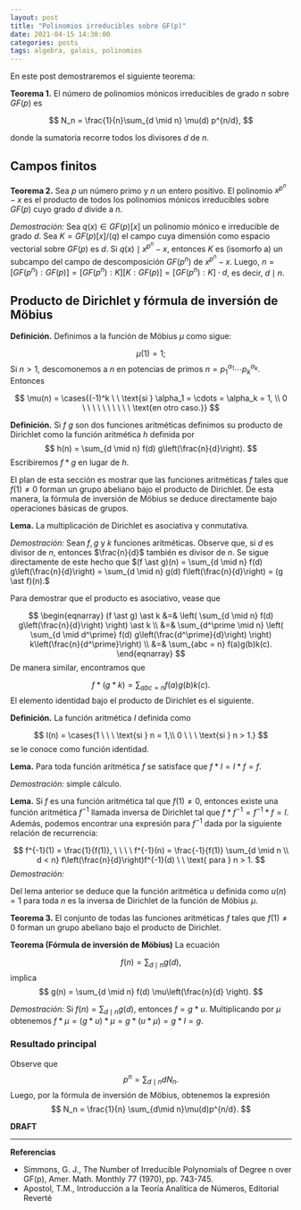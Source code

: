```yaml
---
layout: post
title: "Polinomios irreducibles sobre GF(p)"
date: 2021-04-15 14:30:00
categories: posts
tags: algebra, galois, polinomios 
---
```


En este post demostraremos el siguiente teorema:

**Teorema 1.** El número de polinomios mónicos irreducibles de grado $n$ sobre $GF(p)$ es

$$ N_n = \frac{1}{n}\sum_{d \mid n} \mu(d) p^{n/d}, $$


donde la sumatoria recorre todos los divisores $d$ de $n$.

## Campos finitos

**Teorema 2.** Sea $p$ un número primo y $n$ un entero positivo. El polinomio $x^{p^n}-x$ es el producto de todos los polinomios mónicos irreducibles sobre $GF(p)$ cuyo grado $d$ divide a $n$.

*Demostración:* Sea $q(x) \in GF(p)[x]$ un polinomio mónico e irreducible de grado $d$. Sea $K = GF(p)[x] / (q)$ el campo cuya dimensión como espacio vectorial sobre $GF(p)$ es $d$. Si $q(x) \mid x^{p^n} - x$, entonces $K$ es (isomorfo a) un subcampo del campo de descomposición  $GF(p^n)$ de $x^{p^n}-x$. Luego, $n = [GF(p^n): GF(p)] = [GF(p^n):K] [K:GF(p)] = [GF(p^n):K] \cdot d$, es decir, $d \mid n$.



## Producto de Dirichlet y fórmula de inversión de Möbius 

**Definición.** Definimos a la función de Möbius $\mu$ como sigue:


$$
\mu(1) = 1;
$$
Si $n > 1$, descomonemos a $n$ en potencias de primos $n = p_1^{\alpha_1} \cdots p_k^{\alpha_k}$. Entonces


$$
\mu(n) = \cases{(-1)^k \ \ \text{si } \alpha_1 = \cdots = \alpha_k = 1, \\ 0 \ \ \ \ \ \ \ \ \ \ \text{en otro caso.}}
$$

 

**Definición.** Si $f$  $g$ son dos funciones aritméticas definimos su producto de Dirichlet como la función aritmética $h$ definida por
$$
h(n) = \sum_{d \mid n} f(d) g\left(\frac{n}{d}\right).
$$
Escribiremos $f \ast g$ en lugar de $h$. 

El plan de esta sección es mostrar que las funciones aritméticas $f$ tales que $f(1) \neq 0$ forman un grupo abeliano bajo el producto de Dirichlet. De esta manera, la fórmula de inversión de Möbius se deduce directamente bajo operaciones básicas de grupos. 

**Lema.** La multiplicación de Dirichlet es asociativa y conmutativa. 

*Demostración:* Sean $f, g$ y $k$ funciones aritméticas. Observe que, si $d$ es divisor de $n$, entonces $\frac{n}{d}$ también es divisor de $n$. Se sigue directamente de este hecho que $(f \ast g)(n) = \sum_{d \mid n} f(d) g\left(\frac{n}{d}\right) =  \sum_{d \mid n} g(d) f\left(\frac{n}{d}\right) = (g \ast f)(n).$

Para demostrar que el producto es asociativo, vease que 


$$
\begin{eqnarray}
(f \ast g) \ast k &=& \left( \sum_{d \mid n} f(d) g\left(\frac{n}{d}\right) \right) \ast k \\
&=& \sum_{d^\prime \mid n} \left( \sum_{d \mid d^\prime} f(d) g\left(\frac{d^\prime}{d}\right) \right) k\left(\frac{n}{d^\prime}\right) \\
&=& \sum_{abc = n} f(a)g(b)k(c).
\end{eqnarray}
$$
De manera similar, encontramos que 


$$
f \ast (g \ast k ) = \sum_{abc = n} f(a)g(b)k(c).
$$
El elemento identidad bajo el producto de Dirichlet es el siguiente.

**Definición.** La función aritmética $I$ definida como


$$
I(n) = \cases{1 \ \ \ \text{si } n = 1,\\ 0 \ \ \ \text{si } n > 1.}
$$
se le conoce como función identidad.  

**Lema.**  Para toda función aritmética $f$ se satisface que $f \ast I = I \ast f = f$.

*Demostración:* simple cálculo.

**Lema.** Si $f$ es una función aritmética tal que $f(1) \neq 0$, entonces existe una función aritmética $f^{-1}$ llamada inversa de Dirichlet tal que $f \ast f^{-1} = f^{-1}\ast f = I$. Además, podemos encontrar una expresión para $f^{-1}$ dada por la siguiente relación de recurrencia:



$$
f^{-1}(1) = \frac{1}{f(1)}, \ \ \ \ f^{-1}(n) = \frac{-1}{f(1)} \sum_{d \mid n \\ d < n} f\left(\frac{n}{d}\right)f^{-1}(d) \ \ \text{ para } n > 1.
$$
*Demostración:* 



Del lema anterior se deduce  que la función aritmética $u$ definida como $u(n) = 1$ para toda $n$ es la inversa de Dirichlet de la función de Möbius $\mu$.



**Teorema 3.** El conjunto de todas las funciones aritméticas $f$ tales que $f(1) \neq 0$ forman un grupo abeliano bajo el producto de Dirichlet. 

**Teorema (Fórmula de inversión de Möbius)**  La ecuación 


$$
f(n) = \sum_{d \mid n} g(d),
$$
implica
$$
g(n) = \sum_{d \mid n} f(d) \mu\left(\frac{n}{d} \right).
$$


*Demostración:* Si $f(n) = \sum_{d \mid n} g(d)$, entonces $f = g \ast u$. Multiplicando por $\mu$ obtenemos $f \ast \mu = (g \ast u) \ast \mu = g \ast (u \ast \mu) = g \ast I = g.$

### Resultado principal

Observe que 
$$
p^n = \sum_{d \mid n} d N_n.
$$
Luego, por la fórmula de inversión de Möbius, obtenemos la expresión
$$
N_n = \frac{1}{n} \sum_{d\mid n}\mu(d)p^{n/d}.
$$

**DRAFT**

---

**Referencias**

* Simmons, G. J., The Number of Irreducible Polynomials of Degree n over GF(p), Amer. Math. Monthly 77 (1970), pp. 743-745.
* Apostol, T.M., Introducción a la Teoría Analítica de Números, Editorial Reverté